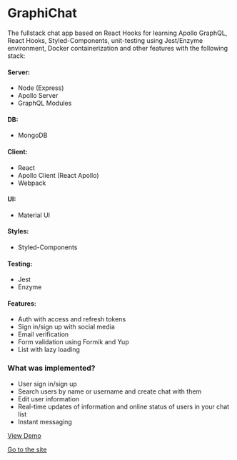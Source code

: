 # GraphiChat

The fullstack chat app based on React Hooks for learning Apollo GraphQL, React Hooks, Styled-Components, unit-testing using Jest/Enzyme environment, Docker containerization and other features with the following stack:

#### Server:
- Node (Express)
- Apollo Server
- GraphQL Modules
#### DB:
- MongoDB
#### Client:
- React
- Apollo Client (React Apollo)
- Webpack
#### UI:
- Material UI
#### Styles:
- Styled-Components
#### Testing:
- Jest
- Enzyme
#### Features:
- Auth with access and refresh tokens
- Sign in/sign up with social media
- Email verification
- Form validation using Formik and Yup
- List with lazy loading
### What was implemented?
- User sign in/sign up
- Search users by name or username and create chat with them
- Edit user information
- Real-time updates of information and online status of users in your chat list
- Instant messaging

[View Demo](https://drive.google.com/file/d/19Sw2f1vi4W_qwe_vle-Ldbes99980ucg/view?usp=sharing)

[Go to the site](https://graphichat.herokuapp.com/)
